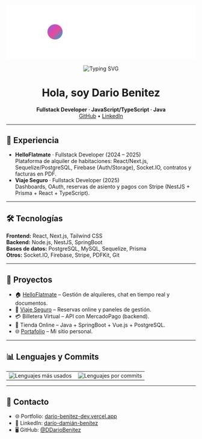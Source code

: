 <!-- Banner propio -->
<p align="center">
  <img src="banner.svg" alt="Banner" />
</p>

<!-- Animación typing -->
<p align="center">
  <img src="https://readme-typing-svg.demolab.com?font=Inter&weight=600&size=22&duration=3000&pause=800&center=true&vCenter=true&width=900&lines=Fullstack+Developer;Node.js+%7C+React+%7C+Next.js+%7C+NestJS+%7C+SpringBoot;Arquitectura%2C+escalabilidad+y+UX" alt="Typing SVG" />
</p>

<h1 align="center">Hola, soy Dario Benitez</h1>
<p align="center">
  <b>Fullstack Developer · JavaScript/TypeScript · Java</b><br/>
  <a href="https://github.com/DDarioBenitez">GitHub</a> •
  <a href="https://www.linkedin.com/in/dar%C3%ADo-dami%C3%A1n-ben%C3%ADtez/">LinkedIn</a>
</p>

---

## 🚀 Experiencia
- **HelloFlatmate** · Fullstack Developer (2024 – 2025)  
  Plataforma de alquiler de habitaciones: React/Next.js, Sequelize/PostgreSQL, Firebase (Auth/Storage), Socket.IO, contratos y facturas en PDF.
- **Viaje Seguro** · Fullstack Developer (2025)  
  Dashboards, OAuth, reservas de asiento y pagos con Stripe (NestJS + Prisma + React + TypeScript).

---

## 🛠️ Tecnologías
**Frontend:** React, Next.js, Tailwind CSS  
**Backend:** Node.js, NestJS, SpringBoot  
**Bases de datos:** PostgreSQL, MySQL, Sequelize, Prisma  
**Otros:** Socket.IO, Firebase, Stripe, PDFKit, Git

---

## 📂 Proyectos
- 🏠 [HelloFlatmate](http://www.helloflatmate.com/) – Gestión de alquileres, chat en tiempo real y documentos.  
- 🚐 [Viaje Seguro](https://viajeseguro.site/) – Reservas online y paneles de gestión.  
- 💳 Billetera Virtual – API con MercadoPago (backend).  
- 👕 Tienda Online – Java + SpringBoot + Vue.js + PostgreSQL.  
- 🌐 [Portafolio](https://dario-benitez-dev.vercel.app/) – Mi sitio personal.

---

## 📊 Lenguajes y Commits 


<table width="100%">
  <tr>
    <td align="left" width="50%">
      <img src="https://github-readme-stats.vercel.app/api/top-langs/?username=DDarioBenitez&layout=compact&theme=radical&langs_count=8" alt="Lenguajes más usados" />
    </td>
    <td align="right" width="50%">
      <img src="https://github-profile-summary-cards.vercel.app/api/cards/most-commit-language?username=DDarioBenitez&theme=radical" alt="Lenguajes por commits" />
    </td>
  </tr>
</table>

---

## 🤝 Contacto
- 🌐 Portfolio: [dario-benitez-dev.vercel.app](https://dario-benitez-dev.vercel.app)  
- 💼 LinkedIn: [darío-damián-benítez](https://www.linkedin.com/in/dar%C3%ADo-dami%C3%A1n-ben%C3%ADtez/)  
- 🖥 GitHub: [@DDarioBenitez](https://github.com/DDarioBenitez)
